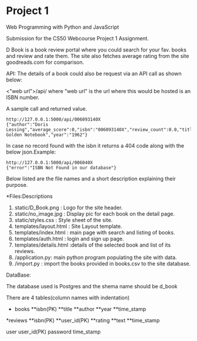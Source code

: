 # Project 1

Web Programming with Python and JavaScript

Submission for the CS50 Webcourse Project 1 Assignment.

D Book is a book review portal where you could search for your fav. books and review and rate them. The site also fetches average rating from the site goodreads.com for comparison.

API:
  The details of a book could also be request via an API call as shown below:

  <"web url">/api/<isbn>  where "web url" is the url where this would be hosted <isbn> is an ISBN number.
  
  A sample call and returned value.
  
    http://127.0.0.1:5000/api/006093140X
    {"author":"Doris Lessing","average_score":0,"isbn":"006093140X","review_count":0.0,"title":"The Golden Notebook","year":"1962"}
  
  In case no record found with the isbn it returns a 404 code along with the below json.Example:
  
    http://127.0.0.1:5000/api/006040X
    {"error":"ISBN Not Found in our database"}
     
Below listed are the file names and a short description explaining their purpose.

*Files:Descriptions

1. static/D_Book.png : Logo for the site header.
2. static/no_image.jpg : Display pic for each book on the detail page.
3. static/styles.css : Style sheet of the site.
4. templates/layout.html : Site Layout template.
5. templates/index.html : main page with search and listing of books.
6. templates/auth.html : login and sign up page.
7. templates/details.html :details of the selected book and list of its reviews.
8. /application.py: main python program populating the site with data.
9. /import.py : import the books provided in books.csv to the site database.

DataBase:

The database used is Postgres and the shema name should be d_book

There are 4 tables(column names with indentation)

* books
    **isbn(PK)
    **title
    **author
    **year
    **time_stamp
  
*reviews
    **isbn(PK)
    **user_id(PK)
    **rating
    **text
    **time_stamp
  
user
  user_id(PK)
  password
  time_stamp

  
